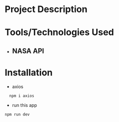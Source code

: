 # Project Description


# Tools/Technologies Used
- NASA API 
  - 

# Installation
- axios
``` 
  npm i axios
```
- run this app
```
npm run dev
```

